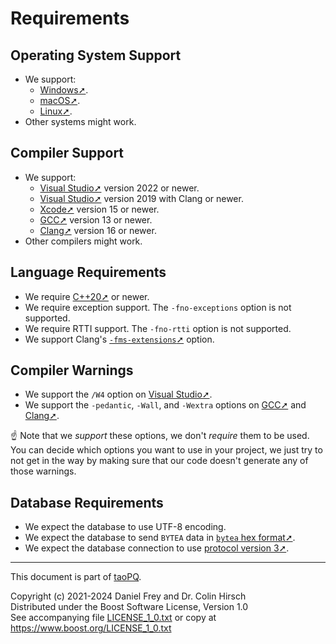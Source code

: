 # Requirements

## Operating System Support

* We support:
  * [Windows➚](https://en.wikipedia.org/wiki/Microsoft_Windows).
  * [macOS➚](https://en.wikipedia.org/wiki/MacOS).
  * [Linux➚](https://en.wikipedia.org/wiki/Linux).
* Other systems might work.

## Compiler Support

* We support:
  * [Visual Studio➚](https://en.wikipedia.org/wiki/Microsoft_Visual_Studio) version 2022 or newer.
  * [Visual Studio➚](https://en.wikipedia.org/wiki/Microsoft_Visual_Studio) version 2019 with Clang or newer.
  * [Xcode➚](https://en.wikipedia.org/wiki/Xcode) version 15 or newer.
  * [GCC➚](https://gcc.gnu.org/) version 13 or newer.
  * [Clang➚](https://clang.llvm.org/) version 16 or newer.
* Other compilers might work.

## Language Requirements

* We require [C++20➚](https://en.wikipedia.org/wiki/C%2B%2B20) or newer.
* We require exception support. The `-fno-exceptions` option is not supported.
* We require RTTI support. The `-fno-rtti` option is not supported.
* We support Clang's [`-fms-extensions`➚](https://clang.llvm.org/docs/MSVCCompatibility.html) option.

## Compiler Warnings

* We support the `/W4` option on [Visual Studio➚](https://docs.microsoft.com/en-us/cpp/build/reference/compiler-option-warning-level).
* We support the `-pedantic`, `-Wall`, and `-Wextra` options on [GCC➚](https://gcc.gnu.org/onlinedocs/gcc/Warning-Options.html) and [Clang➚](https://clang.llvm.org/docs/DiagnosticsReference.html).

:point_up: Note that we *support* these options, we don't *require* them to be used.
You can decide which options you want to use in your project, we just try to not get in the way by making sure that our code doesn't generate any of those warnings.

## Database Requirements

* We expect the database to use UTF-8 encoding.
* We expect the database to send `BYTEA` data in [`bytea` hex format➚](https://www.postgresql.org/docs/current/datatype-binary.html).
* We expect the database connection to use [protocol version 3➚](https://www.postgresql.org/docs/current/protocol.html).

---

This document is part of [taoPQ](https://github.com/taocpp/taopq).

Copyright (c) 2021-2024 Daniel Frey and Dr. Colin Hirsch<br>
Distributed under the Boost Software License, Version 1.0<br>
See accompanying file [LICENSE_1_0.txt](../LICENSE_1_0.txt) or copy at https://www.boost.org/LICENSE_1_0.txt

